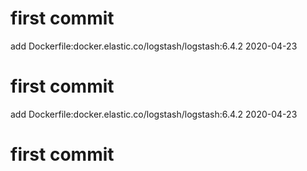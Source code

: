 # first commit
add Dockerfile:docker.elastic.co/logstash/logstash:6.4.2 2020-04-23
# first commit
add Dockerfile:docker.elastic.co/logstash/logstash:6.4.2 2020-04-23
# first commit
